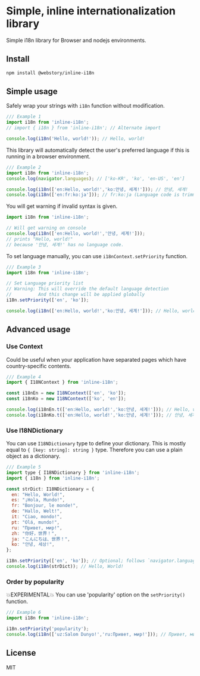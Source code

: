 # Simple, inline internationalization library

Simple i18n library for Browser and nodejs environments.

## Install

```bash
npm install @webstory/inline-i18n
```

## Simple usage
Safely wrap your strings with `i18n` function without modification.
```javascript
/// Example 1
import i18n from 'inline-i18n';
// import { i18n } from 'inline-i18n'; // Alternate import

console.log(i18n('Hello, world!')); // Hello, world!
```

This library will automatically detect the user's preferred language if this is running in a browser environment.
```javascript
/// Example 2
import i18n from 'inline-i18n';
console.log(navigator.languages); // ['ko-KR', 'ko', 'en-US', 'en']

console.log(i18n(['en:Hello, world!','ko:안녕, 세계!'])); // 안녕, 세계!
console.log(i18n(['en:fr:ko:ja'])); // fr:ko:ja (Language code is trimmed)
```

You will get warning if invalid syntax is given.
```javascript
import i18n from 'inline-i18n';

// Will get warning on console
console.log(i18n(['en:Hello, world!','안녕, 세계!']));
// prints "Hello, world!"
// because '안녕, 세계!' has no language code.
```

To set language manually, you can use `i18nContext.setPriority` function.
```javascript
/// Example 3
import i18n from 'inline-i18n';

// Set Language priority list
// Warning: This will override the default language detection
//          And this change will be applied globally
i18n.setPriority(['en', 'ko']);

console.log(i18n(['en:Hello, world!','ko:안녕, 세계!'])); // Hello, world!
```

## Advanced usage
### Use Context
Could be useful when your application have separated pages which have country-specific contents.
```javascript
/// Example 4
import { I18NContext } from 'inline-i18n';

const i18nEn = new I18NContext(['en', 'ko']);
const i18nKo = new I18NContext(['ko', 'en']);

console.log(i18nEn.t(['en:Hello, world!','ko:안녕, 세계!'])); // Hello, world!
console.log(i18nKo.t(['en:Hello, world!','ko:안녕, 세계!'])); // 안녕, 세계!
```

### Use I18NDictionary
You can use `I18NDictionary` type to define your dictionary.
This is mostly equal to `{ [key: string]: string }` type. Therefore you can use a plain object as a dictionary.
```javascript
/// Example 5
import type { I18NDictionary } from 'inline-i18n';
import { i18n } from 'inline-i18n';

const strDict: I18NDictionary = {
  en: "Hello, World!",
  es: "¡Hola, Mundo!",
  fr: "Bonjour, le monde!",
  de: "Hallo, Welt!",
  it: "Ciao, mondo!",
  pt: "Olá, mundo!",
  ru: "Привет, мир!",
  zh: "你好，世界！",
  ja: "こんにちは、世界！",
  ko: "안녕, 세상!",
};

i18n.setPriority(['en', 'ko']); // Optional; follows `navigator.languages` by default
console.log(i18n(strDict)); // Hello, World!
```

### Order by popularity
💥EXPERIMENTAL💥 You can use 'popularity' option on the `setPriority()` function.
```javascript
/// Example 6
import i18n from 'inline-i18n';

i18n.setPriority('popularity');
console.log(i18n(['uz:Salom Dunyo!','ru:Привет, мир!'])); // Привет, мир!
```

## License
MIT

